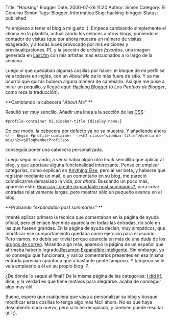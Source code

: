 Title: "Hacking" Blogger
Date: 2006-07-26 11:20
Author: Simón
Category: El Genuino Simón
Tags: Blogger, Informática
Slug: hacking-blogger
Status: published

Ya empiezo a tener el blog a mi gusto :). Empecé cambiando simplemente
el idioma en la plantilla, actualizando los enlaces a otros blogs,
poniendo el contador de visitas (que por ahora muestra un número de
visitas exagerado, y a todas luces provocado por mis ediciones y
previsualizaciones :P), y la sección de *artistas favoritos*, una imagen
generada en [Last.fm](http://www.last.fm) con mis artistas más
escuchados a lo largo de la semana.

Luego vi que quedaban algunas cosillas por hacer: el bloque de mi perfil
se veía todavía en inglés, con un *About Me* de lo más fuera de sitio. Y
se me ocurrió que quizás hubiera alguna manera de cambiarlo. Así que me
puse a mirar un poquillo, y llegué aquí: [Hacking
Blogger](http://help.blogger.com/bin/topic.py?topic=8932) (o *Los Pirateos de Blogger*, como reza la
traducción).

**Cambiando la cabecera "*About Me*" **

Resultó ser muy sencillo. Añadir una línea a la sección de las
<abbr title="Cascading Style Sheets">CSS</abbr>:

`#profile-container h2.sidebar-title {display:none;}`

De ese modo, la cabecera por defecto ya no se muestra. Y añadiendo
ahora  
`<!-- Begin #profile-container --><h2 class="sidebar-title">Acerca de mí</h2><$BlogMemberProfile$>`

conseguía poner una cabecera personalizada.

Luego seguí mirando, a ver si había algún otro *hack* sencillito que aplicar al blog,
y que aportase alguna funcionalidad interesante. Pensé en emplear
categorías, como explican en [Anything
Else](http://nerdierthanthou.nfshost.com/2006/01/introducing-labelr.html),
pero al ser beta, y haberse que registrar mediante un mail, o un
comentario en su blog, me pareció complicarme demasiado la vida, *por ahora*. Buscando un poco más,
apareció esto: [How can I create expandable post
summaries?](http://help.blogger.com/bin/answer.py?answer=42215&topic=8932),
para crear entradas relativamente largas, pero mostrar sólo un pequeño
avance en el blog.

**Probando *"expandable post summaries"* **

Intenté aplicar primero la técnica que comentaban en la página de ayuda
oficial, pero el enlace *leer más* aparecía en todas las entradas, no sólo en las que fuesen
grandes. En la página de ayuda decían, muy simpáticos, que modificar ese
comportamiento quedaba como ejercicio para el usuario. Pero vamos, no
debía ser trivial porque aparecía en más de una duda de los [grupos de
correo](http://groups.google.com/group/blogger-help?lnk=gschg). Mirando
algo más, apareció la página de un español que afirmaba haberlo
logrado,[Resumen Expandible
Inteligente](http://mentoliptus.blogspot.com/2005/02/resumen-expandible-inteligente_04.html).
Sin embargo, yo no conseguí que funcionara, y varios comentarios
presentes en esa misma entrada parecían apuntar a que a bastante gente
tampoco. Y tampoco se le veía emplearlo a él en su propio blog :P.

¿De dónde lo saqué al final? De la misma página de las categorías: [I
did it!](http://nerdierthanthou.nfshost.com/2004/10/i-did-it.html),
dice, y la verdad es que tiene motivos para alegrarse: acaba de
conseguir algo muy útil.

Bueno, espero que cualquiera que vaya a personalizar su blog y busque
modificar estas cosillas lo tenga algo más fácil ahora. No es que haya
descubierto nada nuevo, pero sí lo he recopilado, y también puede
resultar útil ;).
